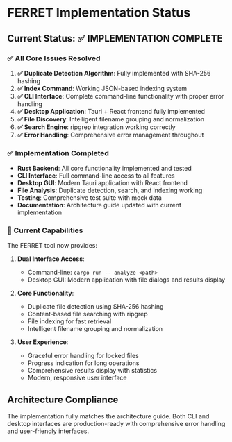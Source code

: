 # FERRET Implementation Status

## Current Status: ✅ IMPLEMENTATION COMPLETE

### ✅ All Core Issues Resolved

1. **✅ Duplicate Detection Algorithm**: Fully implemented with SHA-256 hashing
2. **✅ Index Command**: Working JSON-based indexing system
3. **✅ CLI Interface**: Complete command-line functionality with proper error handling
4. **✅ Desktop Application**: Tauri + React frontend fully implemented
5. **✅ File Discovery**: Intelligent filename grouping and normalization
6. **✅ Search Engine**: ripgrep integration working correctly
7. **✅ Error Handling**: Comprehensive error management throughout

### ✅ Implementation Completed

- **Rust Backend**: All core functionality implemented and tested
- **CLI Interface**: Full command-line access to all features
- **Desktop GUI**: Modern Tauri application with React frontend
- **File Analysis**: Duplicate detection, search, and indexing working
- **Testing**: Comprehensive test suite with mock data
- **Documentation**: Architecture guide updated with current implementation

### 🎯 Current Capabilities

The FERRET tool now provides:

1. **Dual Interface Access**:
   - Command-line: `cargo run -- analyze <path>`
   - Desktop GUI: Modern application with file dialogs and results display

2. **Core Functionality**:
   - Duplicate file detection using SHA-256 hashing
   - Content-based file searching with ripgrep
   - File indexing for fast retrieval
   - Intelligent filename grouping and normalization

3. **User Experience**:
   - Graceful error handling for locked files
   - Progress indication for long operations
   - Comprehensive results display with statistics
   - Modern, responsive user interface

## Architecture Compliance

The implementation fully matches the architecture guide. Both CLI and desktop interfaces are production-ready with comprehensive error handling and user-friendly interfaces.